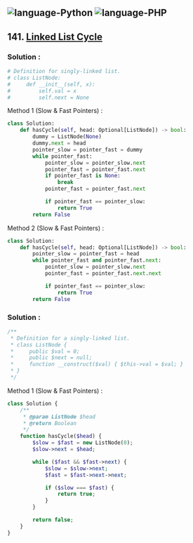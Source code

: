 ![language-Python](https://img.shields.io/badge/%20-Python-ffd43b?style=for-the-badge&logo=PYTHON)
![language-PHP](https://img.shields.io/badge/%20-PHP-acb1f9?style=for-the-badge&logo=PHP)
---

## 141. [Linked List Cycle](https://leetcode.com/problems/linked-list-cycle)

### Solution :

```python
# Definition for singly-linked list.
# class ListNode:
#     def __init__(self, x):
#         self.val = x
#         self.next = None
```

Method 1 (Slow & Fast Pointers) :
```python
class Solution:
    def hasCycle(self, head: Optional[ListNode]) -> bool:
        dummy = ListNode(None)
        dummy.next = head
        pointer_slow = pointer_fast = dummy
        while pointer_fast:
            pointer_slow = pointer_slow.next
            pointer_fast = pointer_fast.next
            if pointer_fast is None:
                break
            pointer_fast = pointer_fast.next

            if pointer_fast == pointer_slow:
                return True
        return False
```

Method 2 (Slow & Fast Pointers) :
```python
class Solution:
    def hasCycle(self, head: Optional[ListNode]) -> bool:
        pointer_slow = pointer_fast = head
        while pointer_fast and pointer_fast.next:
            pointer_slow = pointer_slow.next
            pointer_fast = pointer_fast.next.next

            if pointer_fast == pointer_slow:
                return True
        return False
```

### Solution :

```php
/**
 * Definition for a singly-linked list.
 * class ListNode {
 *     public $val = 0;
 *     public $next = null;
 *     function __construct($val) { $this->val = $val; }
 * }
 */
```

Method 1 (Slow & Fast Pointers) :
```php
class Solution {
    /**
     * @param ListNode $head
     * @return Boolean
     */
    function hasCycle($head) {
        $slow = $fast = new ListNode(0);
        $slow->next = $head;

        while ($fast && $fast->next) {
            $slow = $slow->next;
            $fast = $fast->next->next;

            if ($slow === $fast) {
                return true;
            }
        }

        return false;
    }
}
```
